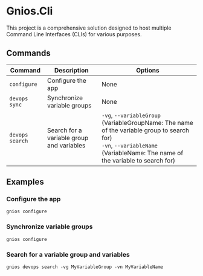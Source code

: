 # Gnios.Cli

This project is a comprehensive solution designed to host multiple Command Line Interfaces (CLIs) for various purposes.

## Commands

| Command       | Description                          | Options                                                                                     |
|---------------|--------------------------------------|---------------------------------------------------------------------------------------------|
| `configure`   | Configure the app                    | None                                                                                        |
| `devops sync` | Synchronize variable groups          | None                                                                                        |
| `devops search` | Search for a variable group and variables | `-vg`, `--variableGroup` (VariableGroupName: The name of the variable group to search for) <br> `-vn`, `--variableName` (VariableName: The name of the variable to search for) |

## Examples

### Configure the app
```gnios configure```

### Synchronize variable groups

```gnios configure```

### Search for a variable group and variables
```gnios devops search -vg MyVariableGroup -vn MyVariableName```

